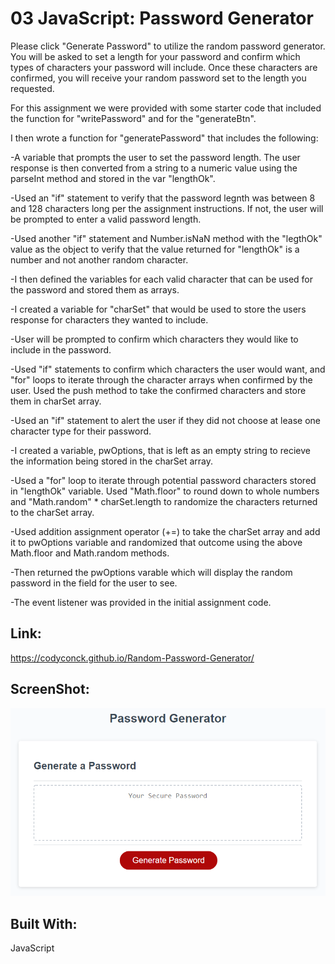 # 03 JavaScript: Password Generator

Please click "Generate Password" to utilize the random password generator. You will be asked to set a length for your password and confirm which types of characters your password will include. Once these characters are confirmed, you will receive your random password set to the length you requested.

For this assignment we were provided with some starter code that included the function for "writePassword" and for the "generateBtn".

I then wrote a function for "generatePassword" that includes the following:

-A variable that prompts the user to set the password length. The user response is then converted from a string to a numeric value using the parseInt method and stored in the var "lengthOk".

-Used an "if" statement to verify that the password legnth was between 8 and 128 characters long per the assignment instructions. If not, the user will be prompted to enter a valid password length.

-Used another "if" statement and Number.isNaN method with the "legthOk" value as the object to verify that the value returned for "lengthOk" is a number and not another random character.

-I then defined the variables for each valid character that can be used for the password and stored them as arrays. 

-I created a variable for "charSet" that would be used to store the users response for characters they wanted to include. 

-User will be prompted to confirm which characters they would like to include in the password. 

-Used "if" statements to confirm which characters the user would want, and "for" loops to iterate through the character arrays when confirmed by the user. Used the push method to take the confirmed characters and store them in charSet array.

-Used an "if" statement to alert the user if they did not choose at lease one character type for their password. 

-I created a variable, pwOptions, that is left as an empty string to recieve the information being stored in the charSet array. 

-Used a "for" loop to iterate through potential password characters stored in "lengthOk" variable. Used "Math.floor" to round down to whole numbers and "Math.random" * charSet.length to randomize the characters returned to the charSet array. 

-Used addition assignment operator (+=) to take the charSet array and add it to pwOptions variable and randomized that outcome using the above Math.floor and Math.random methods. 

-Then returned the pwOptions varable which will display the random password in the field for the user to see. 

-The event listener was provided in the initial assignment code. 

## Link: 

https://codyconck.github.io/Random-Password-Generator/

## ScreenShot:
![Screenshot](Assets/03-javascript-homework-demo.png)
## Built With:
JavaScript

